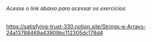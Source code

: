 ###### Acesse o link abaixo para acessar os exercícios:
https://satisfying-trust-330.notion.site/Strings-e-Arrays-24a13788469a43909bc112305dc178d4
